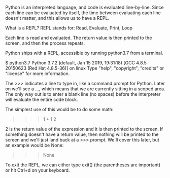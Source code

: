 Python is an interpreted language, and code is evaluated line-by-line. Since each line can be evaluated by itself, the time between evaluating each line doesn't matter, and this allows us to have a REPL.



What is a REPL?
REPL stands for: Read, Evaluate, Print, Loop

Each line is read and evaluated. The return value is then printed to the screen, and then the process repeats.

Python ships with a REPL, accessible by running python3.7 from a terminal.

$ python3.7
Python 3.7.2 (default, Jan 15 2019, 19:31:18)
[GCC 4.8.5 20150623 (Red Hat 4.8.5-36)] on linux
Type "help", "copyright", "credits" or "license" for more information.
>>>
The >>> indicates a line to type in, like a command prompt for Python. Later on we'll see a ..., which means that we are currently sitting in a scoped area. The only way out is to enter a blank line (no spaces) before the interpreter will evaluate the entire code block.

The simplest use of this would be to do some math:

>>> 1 + 1
2
>>>
2 is the return value of the expression and it is then printed to the screen. If something doesn't have a return value, then nothing will be printed to the screen and we'll just land back at a >>> prompt. We'll cover this later, but an example would be None:

>>> None
>>>
To exit the REPL, we can either type exit() (the parentheses are important) or hit Ctrl+d on your keyboard.
